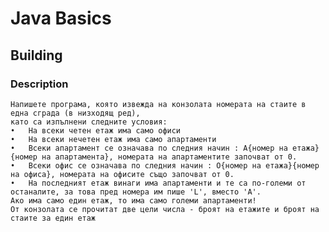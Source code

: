 # Java Basics

## Building

### Description
    Напишете програма, която извежда на конзолата номерата на стаите в една сграда (в низходящ ред),
    като са изпълнени следните условия: 
    •	На всеки четен етаж има само офиси 
    •	На всеки нечетен етаж има само апартаменти 
    •	Всеки апартамент се означава по следния начин : А{номер на етажа}{номер на апартамента}, номерата на апартаментите започват от 0.
    •	Всеки офис се означава по следния начин : О{номер на етажа}{номер на офиса}, номерата на офисите също започват от 0. 
    •	На последният етаж винаги има апартаменти и те са по-големи от останалите, за това пред номера им пише 'L', вместо 'А'. 
    Ако има само един етаж, то има само големи апартаменти! 
    От конзолата се прочитат две цели числа - броят на етажите и броят на стаите за един етаж
